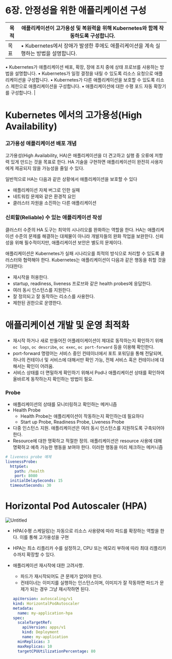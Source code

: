 # 6장. 안정성을 위한 애플리케이션 구성

| 목적 | 애플리케이션이 고가용성 및 복원력을 위해 Kubernetes와 함께 작동하도록 구성합니다. |
| --- | --- |
| 목표 | • Kubernetes에서 장애가 발생한 후에도 애플리케이션을 계속 실행하는 방법을 설명합니다.
• Kubernetes가 애플리케이션 배포, 확장, 장애 조치 중에 상태 프로브를 사용하는 방법을 설명합니다.
• Kubernetes가 일정 결정을 내릴 수 있도록 리소스 요청으로 애플리케이션을 구성합니다.
• Kubernetes가 다른 애플리케이션을 보호할 수 있도록 리소스 제한으로 애플리케이션을 구성합니다.
• 애플리케이션에 대한 수평 포드 자동 확장기를 구성합니다. |

# Kubernetes 에서의 고가용성(High Availability)

### 고가용성 애플리케이션 배포 개념

고가용성(High Availability, HA)은 애플리케이션을 더 견고하고 실행 중 오류에 저항력 있게 만드는 것을 목표로 한다. HA 기술을 구현하면 애플리케이션이 완전히 사용자에게 제공되지 않을 가능성을 줄일 수 있다.

일반적으로 HA는 다음과 같은 상황에서 애플리케이션을 보호할 수 있다

- 애플리케이션 자체 버그로 인한 실패
- 네트워킹 문제와 같은 환경적 요인
- 클러스터 자원을 소진하는 다른 애플리케이션

### 신뢰할(**Reliable)** 수 있는 애플리케이션 작성

클러스터 수준의 HA 도구는 최악의 시나리오를 완화하는 역할을 한다. HA는 애플리케이션 수준의 문제를 해결하는 대체물이 아니라 개발자들의 완화 작업을 보완한다. 신뢰성을 위해 필수적이지만, 애플리케이션 보안은 별도의 문제이다.

애플리케이션은 Kubernetes가 실패 시나리오를 최적의 방식으로 처리할 수 있도록 클러스터와 협력해야 한다. Kubernetes는 애플리케이션이 다음과 같은 행동을 취할 것을 기대한다:

- 재시작을 허용한다.
- startup, readiness, liveness 프로브와 같은 health probes에 응답한다.
- 여러 동시 인스턴스를 지원한다.
- 잘 정의되고 잘 동작하는 리소스를 사용한다.
- 제한된 권한으로 운영한다.

# 애플리케이션 개발 및 운영 최적화

- 재시작 하거나 새로 만들어진 어플레이케이션이 제대로 동작하는지 확인하기 위해 `oc logs`, `oc describe`, `oc exec`, `oc port-forward` 등을 이용해 확인한다.
- port-forward 명령어는 서비스 중인 컨테이너에서 포트 포워딩을 통해 전달되며, 하나의 컨테이너 및 서비스에 대해서만 확인 가능, 전체 서비스 혹은 컨테이너에 대해서는 확인이 어려움.
- 서비스 상태를 더 면밀하게 확인하기 위해서 Pod나 애플리케이션 상태를 확인하여 올바르게 동작하는지 확인하는 방법이 필요.

### Probe

- 애플리케이션의 상태를 모니터링하고 확인하는 메커니즘
- Health Probe
    - Health Probe는 애플리케이션이 작동하는지 확인하는데 필요하다
    - Start up Probe, Readiness Probe, Liveness Probe
- 다중 인스턴스 지원. 애플리케이션은 여러 동시 인스턴스를 지원하도록 구축되어야 한다.
- Resource에 대한 명확하고 적절한 정의. 애플리케이션은 resource 사용에 대해 명확하고 예측 가능한 행동을 보여야 한다. 이러한 행동을 미리 체크하는 메커니즘

```yaml
# liveness probe 예제
livenessProbe:
  httpGet:
    path: /health
    port: 8080
  initialDelaySeconds: 15
  timeoutSeconds: 30
```

# Horizontal Pod Autoscaler (HPA)

![Untitled](6%E1%84%8C%E1%85%A1%E1%86%BC%20%E1%84%8B%E1%85%A1%E1%86%AB%E1%84%8C%E1%85%A5%E1%86%BC%E1%84%89%E1%85%A5%E1%86%BC%E1%84%8B%E1%85%B3%E1%86%AF%20%E1%84%8B%E1%85%B1%E1%84%92%E1%85%A1%E1%86%AB%20%E1%84%8B%E1%85%A2%E1%84%91%E1%85%B3%E1%86%AF%E1%84%85%E1%85%B5%E1%84%8F%E1%85%A6%E1%84%8B%E1%85%B5%E1%84%89%E1%85%A7%E1%86%AB%20%E1%84%80%E1%85%AE%E1%84%89%E1%85%A5%E1%86%BC%20ba2be1152d504d058155c862c19176e8/Untitled.png)

- HPA(수평 스케일링)는 자동으로 리소스 사용량에 따라 파드를 확장하는 역할을 한다. 이를 통해 고가용성을 구현
- HPA는 최소 리플리카 수를 설정하고, CPU 또는 메모리 부하에 따라 최대 리플리카 수까지 확장할 수 있다.
- 애플리케이션 재시작에 대한 고려사항.
    - 파드가 재시작되어도 큰 문제가 없어야 한다.
    - 컨테이너는 이미지를 실행하는 인스턴스이며, 이미지가 잘 작동하면 파드가 문제가 되는 경우 그냥 재시작하면 된다.
    
    ```yaml
    apiVersion: autoscaling/v1
    kind: HorizontalPodAutoscaler
    metadata:
      name: my-application-hpa
    spec:
      scaleTargetRef:
        apiVersion: apps/v1
        kind: Deployment
        name: my-application
      minReplicas: 3
      maxReplicas: 10
      targetCPUUtilizationPercentage: 80
    
    ```